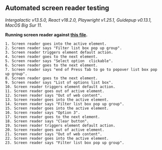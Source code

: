 ## Automated screen reader testing

_Intergalactic v13.5.0, React v18.2.0, Playwright v1.25.1,
Guidepup v0.13.1, MacOS Big Sur 11._

**Running screen reader against [this file](https://github.com/semrush/intergalactic/blob/master/website/docs/components/filter-trigger/examples/select.jsx).**

```
1. Screen reader goes into the active element.
2. Screen reader says "Filter list box pop up group".
3. Screen reader triggers element default action.
4. Screen reader goes to the next element.
5. Screen reader says "Select option  clickable".
6. Screen reader goes to the next element.
7. Screen reader says "end of Press Tab to go to popover list box pop up group".
8. Screen reader goes to the next element.
9. Screen reader says "List of options list box".
10. Screen reader triggers element default action.
11. Screen reader goes out of active element.
12. Screen reader says "Out of web content".
13. Screen reader goes into the active element.
14. Screen reader says "Filter list box pop up group".
15. Screen reader goes into the active element.
16. Screen reader says "Option 3".
17. Screen reader goes to the next element.
18. Screen reader says "Clear button".
19. Screen reader triggers element default action.
20. Screen reader goes out of active element.
21. Screen reader says "Out of web content".
22. Screen reader goes into the active element.
23. Screen reader says "Filter list box pop up group".
```
